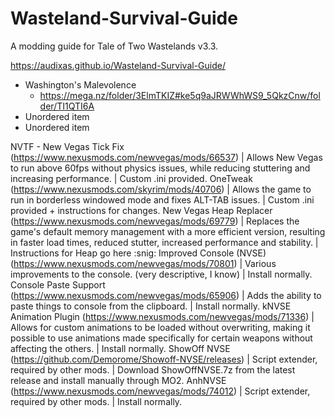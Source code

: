 # Wasteland-Survival-Guide

A modding guide for Tale of Two Wastelands v3.3.

https://audixas.github.io/Wasteland-Survival-Guide/

* Washington's Malevolence
	* https://mega.nz/folder/3ElmTKIZ#ke5q9aJRWWhWS9_5QkzCnw/folder/TI1QTI6A
* Unordered item
* Unordered item


NVTF - New Vegas Tick Fix (https://www.nexusmods.com/newvegas/mods/66537) | Allows New Vegas to run above 60fps without physics issues, while reducing stuttering and increasing performance. | Custom .ini provided.
OneTweak (https://www.nexusmods.com/skyrim/mods/40706) | Allows the game to run in borderless windowed mode and fixes ALT-TAB issues. | Custom .ini provided + instructions for changes.
New Vegas Heap Replacer (https://www.nexusmods.com/newvegas/mods/69779) | Replaces the game's default memory management with a more efficient version, resulting in faster load times, reduced stutter, increased performance and stability. | Instructions for Heap go here :snig:
Improved Console (NVSE) (https://www.nexusmods.com/newvegas/mods/70801) | Various improvements to the console. (very descriptive, I know) | Install normally.
Console Paste Support (https://www.nexusmods.com/newvegas/mods/65906) | Adds the ability to paste things to console from the clipboard. | Install normally.
kNVSE Animation Plugin (https://www.nexusmods.com/newvegas/mods/71336) | Allows for custom animations to be loaded without overwriting, making it possible to use animations made specifically for certain weapons without affecting the others. | Install normally.
ShowOff NVSE (https://github.com/Demorome/Showoff-NVSE/releases) | Script extender, required by other mods. | Download ShowOffNVSE.7z from the latest release and install manually through MO2.
AnhNVSE (https://www.nexusmods.com/newvegas/mods/74012) | Script extender, required by other mods. | Install normally.